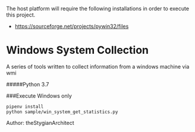 The host platform will require the following installations in order to execute this project.
  - https://sourceforge.net/projects/pywin32/files

# Windows System Collection

A series of tools written to collect information from a windows machine via wmi

#####Python 3.7

###Execute Windows only
```
pipenv install
python sample/win_system_get_statistics.py
```

Author: theStygianArchitect